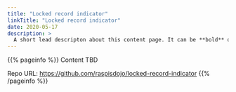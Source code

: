 ```yaml
---
title: "Locked record indicator"
linkTitle: "Locked record indicator"
date: 2020-05-17
description: >
  A short lead descripton about this content page. It can be **bold** or _italic_ and can be split over multiple paragraphs.
---
```


{{% pageinfo %}}
Content TBD

Repo URL: https://github.com/raspisdojo/locked-record-indicator
{{% /pageinfo %}}

